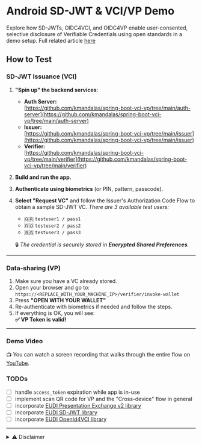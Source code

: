 # Android SD-JWT & VCI/VP Demo
Explore how SD-JWTs, OIDC4VCI, and OIDC4VP enable user-consented, selective disclosure of Verifiable Credentials using open standards in a demo setup.
Full related article [here](https://dzone.com/articles/verifiable-credentials-spring-boot-android)

## How to Test

### SD-JWT Issuance (VCI)

1. **"Spin up" the backend services**:
    - **Auth Server:**  
      [https://github.com/kmandalas/spring-boot-vci-vp/tree/main/auth-server](https://github.com/kmandalas/spring-boot-vci-vp/tree/main/auth-server)
    - **Issuer:**  
      [https://github.com/kmandalas/spring-boot-vci-vp/tree/main/issuer](https://github.com/kmandalas/spring-boot-vci-vp/tree/main/issuer)
    - **Verifier:**  
      [https://github.com/kmandalas/spring-boot-vci-vp/tree/main/verifier](https://github.com/kmandalas/spring-boot-vci-vp/tree/main/verifier)

2. **Build and run the app.**

3. **Authenticate using biometrics** (or PIN, pattern, passcode).

4. **Select "Request VC"** and follow the Issuer's Authorization Code Flow to obtain a sample SD-JWT VC.
   _There are 3 available test users:_
   - 🇬🇷 `testuser1 / pass1`
   - 🇷🇴 `testuser2 / pass2`
   - 🇧🇬 `testuser3 / pass3`

   🔒 _The credential is securely stored in **Encrypted Shared Preferences**._

---

### Data-sharing (VP)

1. Make sure you have a VC already stored.
2. Open your browser and go to:  
   `https://<REPLACE_WITH_YOUR_MACHINE_IP>/verifier/invoke-wallet`
3. Press **"OPEN WITH YOUR WALLET"**
4. Re-authenticate with biometrics if needed and follow the steps.
5. If everything is OK, you will see:  
   **✅ VP Token is valid!**

---

### Demo Video

📺 You can watch a screen recording that walks through the entire flow on [YouTube](https://youtube.com/shorts/cxIgyTR8s6w).


### TODOs

- [ ] handle `access_token` expiration while app is in-use
- [ ] implement scan QR code for VP and the "Cross-device" flow in general
- [ ] incorporate [EUDI Presentation Exchange v2 library](https://github.com/eu-digital-identity-wallet/eudi-lib-jvm-presentation-exchange-kt)
- [ ] incorporate [EUDI SD-JWT library](https://github.com/eu-digital-identity-wallet/eudi-lib-jvm-sdjwt-kt)
- [ ] incorporate [EUDI OpenId4VCI library](https://github.com/eu-digital-identity-wallet/eudi-lib-jvm-openid4vci-kt)

---
<details>
<summary>⚠️ Disclaimer</summary>

This repo contains an **experimental project** created for learning and demonstration purposes. The implementation is **not intended for production** use.

</details>